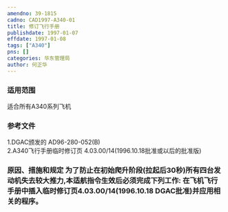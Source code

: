 ```yaml
---
amendno: 39-1815  
cadno: CAD1997-A340-01  
title: 修订飞行手册  
publishdate: 1997-01-07  
effdate: 1997-01-08  
tags: ["A340"]  
pns: []  
categories: 华东管理局  
author: 何正华  
---
```

  
### 适用范围  
适合所有A340系列飞机  
  
<!--more-->  
### 参考文件  
1.DGAC颁发的 AD96-280-052(B)  
    2.A340飞行手册临时修订页 4.03.00/14(1996.10.18批准或以后的批准版)  
  
### 原因、措施和规定 为了防止在初始爬升阶段(拉起后30秒)所有四台发动机失去较大推力,本适航指令生效后必须完成下列工作:     在飞机飞行手册中插入临时修订页4.03.00/14(1996.10.18 DGAC批准)并应用相关的程序。  
